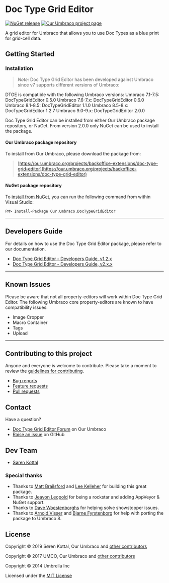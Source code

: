 # Doc Type Grid Editor

[![NuGet release](https://img.shields.io/nuget/v/Our.Umbraco.DocTypeGridEditor.svg)](https://www.nuget.org/packages/Our.Umbraco.DocTypeGridEditor)
[![Our Umbraco project page](https://img.shields.io/badge/our-umbraco-orange.svg)](https://our.umbraco.org/projects/backoffice-extensions/doc-type-grid-editor)


A grid editor for Umbraco that allows you to use Doc Types as a blue print for grid-cell data.


## Getting Started

### Installation

> *Note:* Doc Type Grid Editor has been developed against Umbraco since v7 supports different versions of Umbraco:


DTGE is compatible with the following Umbraco versions:
Umbraco 7.1-7.5: DocTypeGridEditor 0.5.0
Umbraco 7.6-7.x: DocTypeGridEditor 0.6.0
Umbraco 8.1-8.5: DocTypeGridEditor 1.1.0
Umbraco 8.5-8.x: DocTypeGridEditor 1.2.7
Umbraco 9.0-9.x: DocTypeGridEditor 2.0.0

Doc Type Grid Editor can be installed from either Our Umbraco package repository, or NuGet. From version 2.0.0 only NuGet can be used to install the package.

#### Our Umbraco package repository

To install from Our Umbraco, please download the package from:

> [https://our.umbraco.org/projects/backoffice-extensions/doc-type-grid-editor](https://our.umbraco.org/projects/backoffice-extensions/doc-type-grid-editor)

#### NuGet package repository

To [install from NuGet](https://www.nuget.org/packages/Our.Umbraco.DocTypeGridEditor), you can run the following command from within Visual Studio:

	PM> Install-Package Our.Umbraco.DocTypeGridEditor

---

## Developers Guide

For details on how to use the Doc Type Grid Editor package, please refer to our documentation.

* [Doc Type Grid Editor - Developers Guide, v1.2.x](docs/developers-guide-v1.md)
* [Doc Type Grid Editor - Developers Guide, v2.x.x](docs/developers-guide-v2.md)

---

## Known Issues

Please be aware that not all property-editors will work within Doc Type Grid Editor. The following Umbraco core property-editors are known to have compatibility issues:

* Image Cropper
* Macro Container
* Tags
* Upload

---

## Contributing to this project

Anyone and everyone is welcome to contribute. Please take a moment to review the [guidelines for contributing](CONTRIBUTING.md).

* [Bug reports](CONTRIBUTING.md#bugs)
* [Feature requests](CONTRIBUTING.md#features)
* [Pull requests](CONTRIBUTING.md#pull-requests)


## Contact

Have a question?

* [Doc Type Grid Editor Forum](https://our.umbraco.org/projects/backoffice-extensions/doc-type-grid-editor/doc-type-grid-editor-feedback/) on Our Umbraco
* [Raise an issue](https://github.com/skttl/umbraco-doc-type-grid-editor/issues) on GitHub


## Dev Team

* [Søren Kottal](https://github.com/skttl)

### Special thanks

* Thanks to [Matt Brailsford](https://github.com/mattbrailsford) and [Lee Kelleher](https://github.com/leekelleher) for building this great package.
* Thanks to [Jeavon Leopold](https://github.com/Jeavon) for being a rockstar and adding AppVeyor &amp; NuGet support.
* Thanks to [Dave Woestenborghs](https://github.com/dawoe) for helping solve showstopper issues.
* Thanks to [Arnold Visser](https://github.com/ArnoldV) and [Bjarne Fyrstenborg](https://github.com/bjarnef) for help with porting the package to Umbraco 8.


## License

Copyright &copy; 2019 Søren Kottal, Our Umbraco and [other contributors](https://github.com/skttl/umbraco-doc-type-grid-editor/graphs/contributors)

Copyright &copy; 2017 UMCO, Our Umbraco and [other contributors](https://github.com/skttl/umbraco-doc-type-grid-editor/graphs/contributors)

Copyright &copy; 2014 Umbrella Inc

Licensed under the [MIT License](LICENSE.md)
